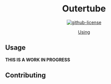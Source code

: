 <div align="center">

# Outertube

[![github-license][github-license-badge]][github-license]

[Using](#using)
</div>

## Usage

**THIS IS A WORK IN PROGRESS**


## Contributing


[github-license]: https://github.com/El-Wumbus/outertube/blob/master/LICENSE
[github-license-badge]: https://img.shields.io/github/license/El-Wumbus/outertube?logo=Apache&style=flat-square

